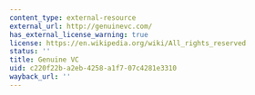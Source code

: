 ```yaml
---
content_type: external-resource
external_url: http://genuinevc.com/
has_external_license_warning: true
license: https://en.wikipedia.org/wiki/All_rights_reserved
status: ''
title: Genuine VC
uid: c220f22b-a2eb-4258-a1f7-07c4281e3310
wayback_url: ''
---
```

